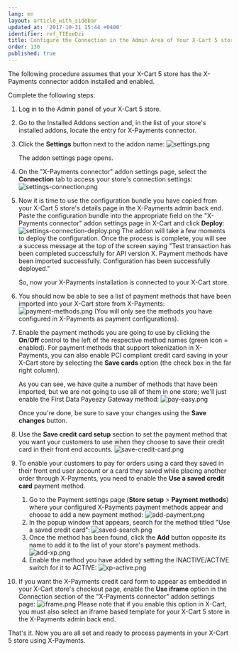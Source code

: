 ```yaml
---
lang: en
layout: article_with_sidebar
updated_at: '2017-10-31 15:44 +0400'
identifier: ref_TIExeDzi
title: Configure the Connection in the Admin Area of Your X-Cart 5 store
order: 130
published: true
---
```

The following procedure assumes that your X-Cart 5 store has the X-Payments connector addon installed and enabled.

Complete the following steps:

1.  Log in to the Admin panel of your X-Cart 5 store.
2.  Go to the Installed Addons section and, in the list of your store's installed addons, locate the entry for X-Payments connector. 
3.  Click the **Settings** button next to the addon name:
    ![settings.png]({{site.baseurl}}/attachments/ref_TIExeDzi/settings.png)
    
    The addon settings page opens.

4.  On the "X-Payments connector" addon settings page, select the **Connection** tab to access your store's connection settings:
    ![settings-connection.png]({{site.baseurl}}/attachments/ref_TIExeDzi/settings-connection.png)
5.  Now it is time to use the configuration bundle you have copied from your X-Cart 5 store's details page in the X-Payments admin back end. Paste the configuration bundle into the appropriate field on the "X-Payments connector" addon settings page in X-Cart and click **Deploy**:
    ![settings-connection-deploy.png]({{site.baseurl}}/attachments/ref_TIExeDzi/settings-connection-deploy.png)
    The addon will take a few moments to deploy the configuration. Once the process is complete, you will see a success message at the top of the screen saying "Test transaction has been completed successfully for API version X. Payment methods have been imported successfully. Configuration has been successfully deployed."

    So, now your X-Payments installation is connected to your X-Cart store. 

6.  You should now be able to see a list of payment methods that have been imported into your X-Cart store from X-Payments:
    ![payment-methods.png]({{site.baseurl}}/attachments/ref_TIExeDzi/payment-methods.png)
    (You will only see the methods you have configured in X-Payments as payment configurations). 

7.  Enable the payment methods you are going to use by clicking the **On**/**Off** control to the left of the respective method names (green icon = enabled). For payment methods that support tokenization in X-Payments, you can also enable PCI compliant credit card saving in your X-Cart store by selecting the **Save cards** option (the check box in the far right column).
    
    As you can see, we have quite a number of methods that have been imported, but we are not going to use all of them in one store; we'll just enable the First Data Payeezy Gateway method:
    ![pay-easy.png]({{site.baseurl}}/attachments/ref_TIExeDzi/pay-easy.png)

    Once you're done, be sure to save your changes using the **Save changes** button.

8.  Use the **Save credit card setup** section to set the payment method that you want your customers to use when they choose to save their credit card in their front end accounts.
    ![save-credit-card.png]({{site.baseurl}}/attachments/ref_TIExeDzi/save-credit-card.png)

9.  To enable your customers to pay for orders using a card they saved in their front end user account or a card they saved while placing another order through X-Payments, you need to enable the **Use a saved credit card** payment method.
    1.  Go to the Payment settings page (**Store setup** > **Payment methods**) where your configured X-Payments payment methods appear and choose to add a new payment method:
        ![add-payment.png]({{site.baseurl}}/attachments/ref_TIExeDzi/add-payment.png)
    2.  In the popup window that appears, search for the method titled "Use a saved credit card":
        ![saved-search.png]({{site.baseurl}}/attachments/ref_TIExeDzi/saved-search.png)
    3.  Once the method has been found, click the **Add** button opposite its name to add it to the list of your store's payment methods.
        ![add-xp.png]({{site.baseurl}}/attachments/ref_TIExeDzi/add-xp.png)
    4.  Enable the method you have added by setting the INACTIVE/ACTIVE switch for it to ACTIVE:
        ![xp-active.png]({{site.baseurl}}/attachments/ref_TIExeDzi/xp-active.png)
10.  If you want the X-Payments credit card form to appear as embedded in your X-Cart store's checkout page, enable the **Use iframe** option in the Connection section of the "X-Payments connector" addon settings page:
    ![iframe.png]({{site.baseurl}}/attachments/ref_TIExeDzi/iframe.png)
    Please note that if you enable this option in X-Cart, you must also select an iframe based template for your X-Cart 5 store in the X-Payments admin back end.

That's it. Now you are all set and ready to process payments in your X-Cart 5 store using X-Payments.

